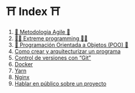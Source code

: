  ⛩️ Index ⛩️
===================================

1. [🚀 Metodologia Agile 🚀](https://github.com/Sixedge-es/software_Arquitecture/blob/main/agile.md)
2. [🏴‍☠️ Extreme programming 🏴‍☠️](https://github.com/Sixedge-es/software_Arquitecture/blob/main/extremmeProgramming.md)
3. [💊 Programación Orientada a Objetos (POO) 💊](https://github.com/Sixedge-es/software_Arquitecture/blob/main/orientedObjectProgramming.md)
4. [Como crear y arquitecturizar un programa](#4.-diseño-emergente)
5. [Control de versiones con “Git”](#5.-continuos-integration-(ci)-and-continous-deployment-(cd))
6. [Docker](#6.-despliegue-isolado)
7. [Yarn](#6.-despliegue-isolado)
8. [Nginx]()
9. [Hablar en público sobre un proyecto]()
